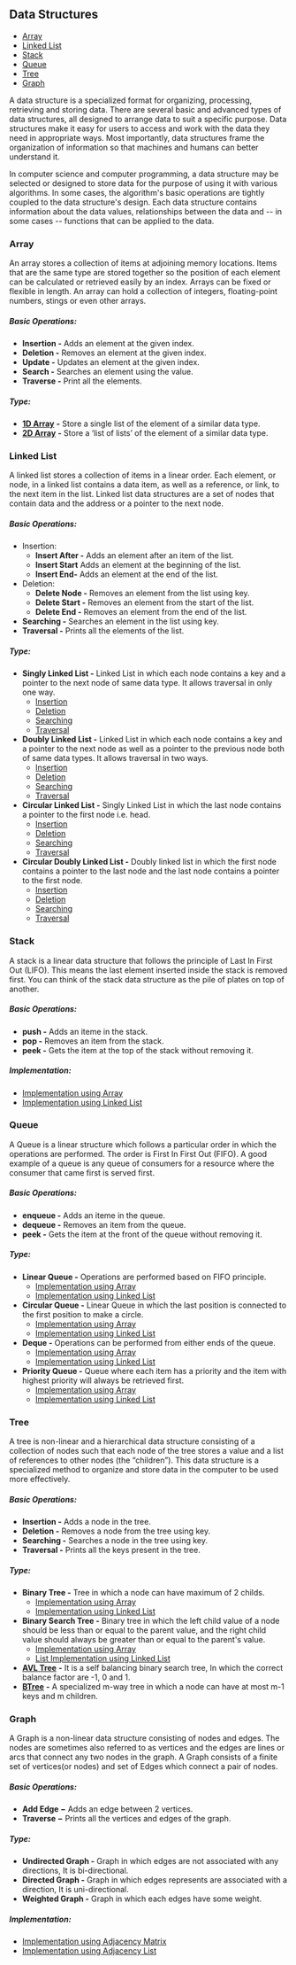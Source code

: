 ## Data Structures
- [Array](#array)
- [Linked List](#linked-list)
- [Stack](#stack)
- [Queue](#queue)
- [Tree](#tree)
- [Graph](#graph)
    
A data structure is a specialized format for organizing, processing, retrieving and storing data. There are several basic and advanced types of data structures, all designed to arrange data to suit a specific purpose. Data structures make it easy for users to access and work with the data they need in appropriate ways. Most importantly, data structures frame the organization of information so that machines and humans can better understand it.

In computer science and computer programming, a data structure may be selected or designed to store data for the purpose of using it with various algorithms. In some cases, the algorithm's basic operations are tightly coupled to the data structure's design. Each data structure contains information about the data values, relationships between the data and -- in some cases -- functions that can be applied to the data.

### Array
An array stores a collection of items at adjoining memory locations. Items that are the same type are stored together so the position of each element can be calculated or retrieved easily by an index. Arrays can be fixed or flexible in length. An array can hold a collection of integers, floating-point numbers, stings or even other arrays.

##### Basic Operations:
- **Insertion -** Adds an element at the given index.
- **Deletion -** Removes an element at the given index.
- **Update -** Updates an element at the given index.
- **Search -** Searches an element using the value.
- **Traverse -** Print all the elements.

##### Type:
- [**1D Array**](https://github.com/SidharthMudgil/competitive-programming/blob/main/data%20structure/array/array.cpp) **-** Store a single list of the element of a similar data type.
- [**2D Array**](https://github.com/SidharthMudgil/competitive-programming/blob/main/data%20structure/array/array2d.cpp) **-** Store a ‘list of lists’ of the element of a similar data type.

### Linked List
A linked list stores a collection of items in a linear order. Each element, or node, in a linked list contains a data item, as well as a reference, or link, to the next item in the list. Linked list data structures are a set of nodes that contain data and the address or a pointer to the next node.

##### Basic Operations:
- Insertion:
    - **Insert After -** Adds an element after an item of the list.
    - **Insert Start** Adds an element at the beginning of the list.
    - **Insert End-** Adds an element at the end of the list.
- Deletion:
    - **Delete Node -** Removes an element from the list using key.
    - **Delete Start -** Removes an element from the start of the list.
    - **Delete End -** Removes an element from the end of the list.
- **Searching -** Searches an element in the list using key.
- **Traversal -** Prints all the elements of the list.

##### Type:
- **Singly Linked List -** Linked List in which each node contains a key and a pointer to the next node of same data type. It allows traversal in only one way. 
    - [Insertion](https://github.com/SidharthMudgil/competitive-programming/blob/main/data%20structure/linked%20list/singly%20linked%20list/insertion.cpp)
    - [Deletion](https://github.com/SidharthMudgil/competitive-programming/blob/main/data%20structure/linked%20list/singly%20linked%20list/deletion.cpp)
    - [Searching](https://github.com/SidharthMudgil/competitive-programming/blob/main/data%20structure/linked%20list/singly%20linked%20list/searching.cpp)
    - [Traversal](https://github.com/SidharthMudgil/competitive-programming/blob/main/data%20structure/linked%20list/singly%20linked%20list/traversal.cpp)
- **Doubly Linked List -** Linked List in which each node contains a key and a pointer to the next node as well as a pointer to the previous node both of same data types. It allows traversal in two ways. 
    - [Insertion](https://github.com/SidharthMudgil/competitive-programming/blob/main/data%20structure/linked%20list/doubly%20linked%20list/insertion.cpp)
    - [Deletion](https://github.com/SidharthMudgil/competitive-programming/blob/main/data%20structure/linked%20list/doubly%20linked%20list/deletion.cpp)
    - [Searching](https://github.com/SidharthMudgil/competitive-programming/blob/main/data%20structure/linked%20list/doubly%20linked%20list/searching.cpp)
    - [Traversal](https://github.com/SidharthMudgil/competitive-programming/blob/main/data%20structure/linked%20list/doubly%20linked%20list/traversal.cpp)
- **Circular Linked List -** Singly Linked List in which the last node contains a pointer to the first node i.e. head.
    - [Insertion](https://github.com/SidharthMudgil/competitive-programming/blob/main/data%20structure/linked%20list/circular%20linked%20list/insertion.cpp)
    - [Deletion](https://github.com/SidharthMudgil/competitive-programming/blob/main/data%20structure/linked%20list/circular%20linked%20list/deletion.cpp)
    - [Searching](https://github.com/SidharthMudgil/competitive-programming/blob/main/data%20structure/linked%20list/circular%20linked%20list/searching.cpp)
    - [Traversal](https://github.com/SidharthMudgil/competitive-programming/blob/main/data%20structure/linked%20list/circular%20linked%20list/traversal.cpp)
- **Circular Doubly Linked List -** Doubly linked list in which the first node contains a pointer to the last node and the last node contains a pointer to the first node.
    - [Insertion](https://github.com/SidharthMudgil/competitive-programming/blob/main/data%20structure/linked%20list/circular%20doubly%20linked%20list/insertion.cpp)
    - [Deletion](https://github.com/SidharthMudgil/competitive-programming/blob/main/data%20structure/linked%20list/circular%20doubly%20linked%20list/deletion.cpp)
    - [Searching](https://github.com/SidharthMudgil/competitive-programming/blob/main/data%20structure/linked%20list/circular%20doubly%20linked%20list/searching.cpp)
    - [Traversal](https://github.com/SidharthMudgil/competitive-programming/blob/main/data%20structure/linked%20list/circular%20doubly%20linked%20list/traversal.cpp)

### Stack
A stack is a linear data structure that follows the principle of Last In First Out (LIFO). This means the last element inserted inside the stack is removed first. You can think of the stack data structure as the pile of plates on top of another.
##### Basic Operations:
- **push -** Adds an iteme in the stack.
- **pop -** Removes an item from the stack.
- **peek -** Gets the item at the top of the stack without removing it.
##### Implementation:
- [Implementation using Array](https://github.com/SidharthMudgil/competitive-programming/blob/main/data%20structure/stack/stack-using-array.cpp)
- [Implementation using Linked List](https://github.com/SidharthMudgil/competitive-programming/blob/main/data%20structure/stack/stack-using-linked-list.cpp)

### Queue
A Queue is a linear structure which follows a particular order in which the operations are performed. The order is First In First Out (FIFO). A good example of a queue is any queue of consumers for a resource where the consumer that came first is served first.
##### Basic Operations:
- **enqueue -** Adds an iteme in the queue.
- **dequeue -** Removes an item from the queue.
- **peek -** Gets the item at the front of the queue without removing it.
##### Type:
- **Linear Queue -** Operations are performed based on FIFO principle.
    - [Implementation using Array](https://github.com/SidharthMudgil/competitive-programming/blob/main/data%20structure/queue/linear%20queue/queue-using-array.cpp)
    - [Implementation using Linked List](https://github.com/SidharthMudgil/competitive-programming/blob/main/data%20structure/queue/linear%20queue/queue-using-linked-list.cpp)
- **Circular Queue -** Linear Queue in which the last position is connected to the first position to make a circle.
    - [Implementation using Array](https://github.com/SidharthMudgil/competitive-programming/blob/main/data%20structure/queue/circular%20queue/cq-using-array.cpp)
    - [Implementation using Linked List](https://github.com/SidharthMudgil/competitive-programming/blob/main/data%20structure/queue/circular%20queue/cq-using-linked-list.cpp)
- **Deque -** Operations can be performed from either ends of the queue.
    - [Implementation using Array](https://github.com/SidharthMudgil/competitive-programming/blob/main/data%20structure/queue/deque/deque-using-array.cpp)
    - [Implementation using Linked List](https://github.com/SidharthMudgil/competitive-programming/blob/main/data%20structure/queue/deque/deque-using-linked-list.cpp)
- **Priority Queue -** Queue where each item has a priority and the item with highest priority will always be retrieved first.
    - [Implementation using Array](https://github.com/SidharthMudgil/competitive-programming/blob/main/data%20structure/queue/priority%20queue/pq-using-array.cpp)
    - [Implementation using Linked List](https://github.com/SidharthMudgil/competitive-programming/blob/main/data%20structure/queue/priority%20queue/pq-using-linked-list.cpp)

### Tree
A tree is non-linear and a hierarchical data structure consisting of a collection of nodes such that each node of the tree stores a value and a list of references to other nodes (the “children”). This data structure is a specialized method to organize and store data in the computer to be used more effectively.
##### Basic Operations:
- **Insertion -** Adds a node in the tree.
- **Deletion -** Removes a node from the tree using key.
- **Searching -** Searches a node in the tree using key.
- **Traversal -** Prints all the keys present in the tree.
##### Type:
- **Binary Tree -** Tree in which a node can have maximum of 2 childs.
    - [Implementation using Array](https://github.com/SidharthMudgil/competitive-programming/blob/main/data%20structure/tree/binary%20tree/binary-tree-using-array.cpp)
    - [Implementation using Linked List](https://github.com/SidharthMudgil/competitive-programming/blob/main/data%20structure/tree/binary%20tree/binary-tree-using-linked-list.cpp)
- **Binary Search Tree -** Binary tree in which the left child value of a node should be less than or equal to the parent value, and the right child value should always be greater than or equal to the parent's value.
    - [Implementation using Array](https://github.com/SidharthMudgil/competitive-programming/blob/main/data%20structure/tree/binary%20search%20tree/bstree-using-array.cpp)
    - [List Implementation using Linked List](https://github.com/SidharthMudgil/competitive-programming/blob/main/data%20structure/tree/binary%20search%20tree/bstree-using-linked-list.cpp)
- [**AVL Tree**](https://github.com/SidharthMudgil/competitive-programming/blob/main/data%20structure/tree/avl%20tree/avl-tree.cpp) **-** It is a self balancing binary search tree, In which the correct balance factor are -1, 0 and 1.
- [**BTree**](https://github.com/SidharthMudgil/competitive-programming/blob/main/data%20structure/tree/btree/btree.cpp) **-** A specialized m-way tree in which a node can have at most m-1 keys and m children.

### Graph
A Graph is a non-linear data structure consisting of nodes and edges. The nodes are sometimes also referred to as vertices and the edges are lines or arcs that connect any two nodes in the graph. A Graph consists of a finite set of vertices(or nodes) and set of Edges which connect a pair of nodes.

##### Basic Operations:
- **Add Edge −** Adds an edge between 2 vertices.
- **Traverse −** Prints all the vertices and edges of the graph.

##### Type:
- **Undirected Graph -** Graph in which edges are not associated with any directions, It is bi-directional.
- **Directed Graph -** Graph in which edges represents are associated with a direction, It is uni-directional.
- **Weighted Graph -** Graph in which each edges have some weight.

##### Implementation:
- [Implementation using Adjacency Matrix](https://github.com/SidharthMudgil/competitive-programming/blob/main/data%20structure/graph/graph-using-adjacency-matrix.cpp)
- [Implementation using Adjacency List](https://github.com/SidharthMudgil/competitive-programming/blob/main/data%20structure/graph/graph-using-adjacency-list.cpp)
